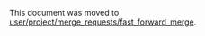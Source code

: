 This document was moved to [user/project/merge_requests/fast_forward_merge](../user/project/merge_requests/fast_forward_merge.md).
